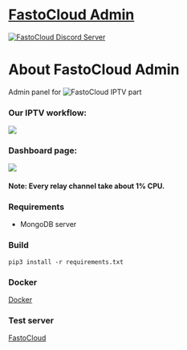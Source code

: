 [FastoCloud Admin](https://fastocloud.com)
===================================
[![FastoCloud Discord Server](https://discordapp.com/api/guilds/584773460585086977/widget.png?style=shield)](https://discord.gg/zeG32zC)

About FastoCloud Admin
===============
Admin panel for ![FastoCloud](https://github.com/fastogt/fastocloud) IPTV part

### Our IPTV workflow:
![](https://fastocloud.com/panel_pro/api/static/images/iptv_workflow.png)

### Dashboard page:
![](https://fastocloud.com/panel_pro/api/static/images/dashboard.png)

#### Note: Every relay channel take about 1% CPU.

### Requirements
<ul>
<li>MongoDB server</li>
</ul>

### Build
`pip3 install -r requirements.txt`

### Docker
[Docker](https://hub.docker.com/r/fastogt/fastocloud_admin)

### Test server
[FastoCloud](https://fastocloud.com)
